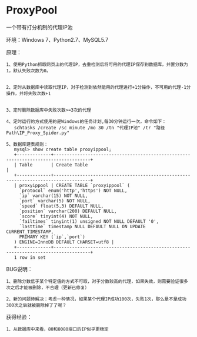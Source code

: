 # ProxyPool

一个带有打分机制的代理IP池

环境：Windows 7、Python2.7、MySQL5.7

原理：


	1、使用Python抓取网页上的代理IP，去重检测后将可用的代理IP保存到数据库，并置分数为1，默认失败次数为0。


	2、定时从数据库中读取代理IP，对于检测到依然能用的代理进行+1分操作，不可用的代理-1分操作，并将失败次数+1


	3、定时删除数据库中失败次数>=3次的代理

	4、定时运行的方式使用的是Windows的任务计划,每30分钟运行一次，命令如下：
	   schtasks /create /sc minute /mo 30 /tn "代理IP池" /tr "路径Path\IP_Proxy_Spider.py"

	5、数据库建表规则：
	   mysql> show create table proxyippool;
	   +-------------+------------------------------------------------------------------------------------+
	   | Table       | Create Table                                                                       |
	   +-------------+------------------------------------------------------------------------------------+
	   | proxyippool | CREATE TABLE `proxyippool` (
	     `protocol` enum('http','https') NOT NULL,
	     `ip` varchar(15) NOT NULL,
	     `port` varchar(5) NOT NULL,
	     `speed` float(5,3) DEFAULT NULL,
	     `position` varchar(200) DEFAULT NULL,
	     `score` tinyint(4) NOT NULL,
	     `failtimes` tinyint(1) unsigned NOT NULL DEFAULT '0',
	     `lasttime` timestamp NULL DEFAULT NULL ON UPDATE CURRENT_TIMESTAMP,
	     PRIMARY KEY (`ip`,`port`)
	   ) ENGINE=InnoDB DEFAULT CHARSET=utf8 |
	   +-------------+------------------------------------------------------------------------------------+
	   1 row in set


BUG说明：


	1、删除分数低于某个特定值的方式不可取，对于分数较高的代理，如果失效，则需要验证很多次之后才能被删除，不合理（更新已修复）

	2、新的问题待解决：考虑一种情况，如果某个代理IP成功100次，失败1次，那么是不是成功300次之后就被删除掉了了呢？

获得经验：

	1、从数据库中来看，80和8080端口的IP似乎更稳定


